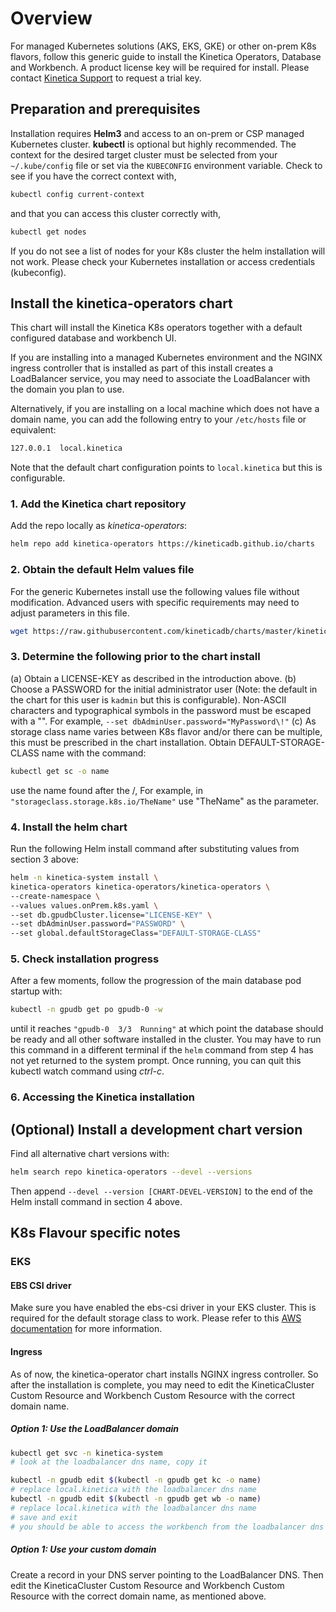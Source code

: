 
# Overview

For managed Kubernetes solutions (AKS, EKS, GKE) or other on-prem K8s flavors, 
follow this generic guide to install the Kinetica Operators, Database and Workbench. 
A product license key will be required for install. Please contact [Kinetica Support](mailto:support@kinetica.com) 
to request a trial key.

## Preparation and prerequisites

Installation requires **Helm3** and access to an on-prem or CSP managed Kubernetes cluster. 
**kubectl** is optional but highly recommended.
The context for the desired target cluster must be selected from your `~/.kube/config` file 
or set via the `KUBECONFIG` environment variable. Check to see if you have the correct context with,

```bash
kubectl config current-context
```

and that you can access this cluster correctly with,

```bash
kubectl get nodes
```

If you do not see a list of nodes for your K8s cluster the helm installation will not work. Please check your Kubernetes installation or access credentials (kubeconfig).

## Install the kinetica-operators chart

This chart will install the Kinetica K8s operators together with a default configured database and workbench UI.

If you are installing into a managed Kubernetes environment and the NGINX ingress controller that is installed as part of this install creates a LoadBalancer service, you may need to associate the LoadBalancer with the domain you plan to use.

Alternatively, if you are installing on a local machine which does not have a domain name, you can add the following entry to your `/etc/hosts` file or equivalent:

```bash
127.0.0.1  local.kinetica
```

Note that the default chart configuration points to `local.kinetica` but this is configurable.

### 1. Add the Kinetica chart repository

Add the repo locally as *kinetica-operators*:

```bash
helm repo add kinetica-operators https://kineticadb.github.io/charts
```

### 2. Obtain the default Helm values file

For the generic Kubernetes install use the following values file without modification. Advanced users with specific requirements may need to adjust parameters in this file.

```bash
wget https://raw.githubusercontent.com/kineticadb/charts/master/kinetica-operators/values.onPrem.k8s.yaml
```

### 3. Determine the following prior to the chart install

(a) Obtain a LICENSE-KEY as described in the introduction above.
(b) Choose a PASSWORD for the initial administrator user (Note: the default in the chart for this user is `kadmin` but this is configurable). Non-ASCII characters and typographical symbols in the password must be escaped with a "\". For example, `--set dbAdminUser.password="MyPassword\!"`
(c) As storage class name varies between K8s flavor and/or there can be multiple, this must be prescribed in the chart installation. Obtain DEFAULT-STORAGE-CLASS name with the command:

```bash
kubectl get sc -o name 
```

use the name found after the /, For example, in `"storageclass.storage.k8s.io/TheName"` use "TheName" as the parameter.

### 4. Install the helm chart

Run the following Helm install command after substituting values from section 3 above:

```bash
helm -n kinetica-system install \
kinetica-operators kinetica-operators/kinetica-operators \
--create-namespace \
--values values.onPrem.k8s.yaml \
--set db.gpudbCluster.license="LICENSE-KEY" \
--set dbAdminUser.password="PASSWORD" \
--set global.defaultStorageClass="DEFAULT-STORAGE-CLASS"
```

### 5. Check installation progress

After a few moments, follow the progression of the main database pod startup with:

```bash
kubectl -n gpudb get po gpudb-0 -w
```

until it reaches `"gpudb-0  3/3  Running"` at which point the database should be ready and all other software installed in the cluster. You may have to run this command in a different terminal if the `helm` command from step 4 has not yet returned to the system prompt. Once running, you can quit this kubectl watch command using *ctrl-c*.

### 6. Accessing the Kinetica installation

## (Optional) Install a development chart version

Find all alternative chart versions with:

```bash
helm search repo kinetica-operators --devel --versions
```

Then append `--devel --version [CHART-DEVEL-VERSION]` to the end of the Helm install command in section 4 above.

## K8s Flavour specific notes

### EKS

#### EBS CSI driver

Make sure you have enabled the ebs-csi driver in your EKS cluster. This is required for the default storage class to work. Please refer to this [AWS documentation](https://docs.aws.amazon.com/eks/latest/userguide/ebs-csi.html) for more information.

#### Ingress

As of now, the kinetica-operator chart installs NGINX ingress controller. So after the installation is complete, you may need to edit the KineticaCluster Custom Resource and Workbench Custom Resource with the correct domain name.

##### Option 1: Use the LoadBalancer domain

```bash
kubectl get svc -n kinetica-system
# look at the loadbalancer dns name, copy it

kubectl -n gpudb edit $(kubectl -n gpudb get kc -o name)
# replace local.kinetica with the loadbalancer dns name
kubectl -n gpudb edit $(kubectl -n gpudb get wb -o name)
# replace local.kinetica with the loadbalancer dns name
# save and exit
# you should be able to access the workbench from the loadbalancer dns name
```

##### Option 1: Use your custom domain

Create a record in your DNS server pointing to the LoadBalancer DNS. Then edit the KineticaCluster Custom Resource and Workbench Custom Resource with the correct domain name, as mentioned above.



